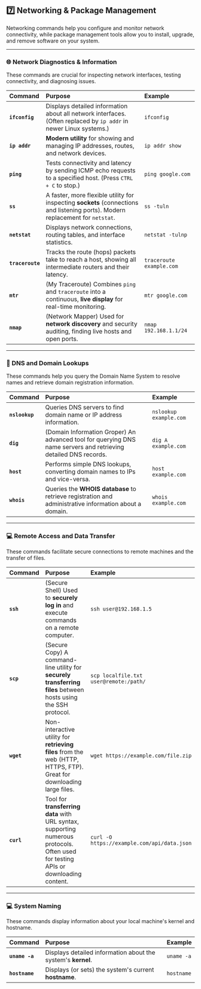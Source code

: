 ## 7️⃣ Networking & Package Management

Networking commands help you configure and monitor network connectivity, while package management tools allow you to install, upgrade, and remove software on your system.

---

### 🌐 Network Diagnostics & Information

These commands are crucial for inspecting network interfaces, testing connectivity, and diagnosing issues.

| Command | Purpose | Example |
| :--- | :--- | :--- |
| **`ifconfig`** | Displays detailed information about all network interfaces. (Often replaced by `ip addr` in newer Linux systems.) | `ifconfig` |
| **`ip addr`** | **Modern utility** for showing and managing IP addresses, routes, and network devices. | `ip addr show` |
| **`ping`** | Tests connectivity and latency by sending ICMP echo requests to a specified host. (Press `CTRL + C` to stop.) | `ping google.com` |
| **`ss`** | A faster, more flexible utility for inspecting **sockets** (connections and listening ports). Modern replacement for `netstat`. | `ss -tuln` |
| **`netstat`** | Displays network connections, routing tables, and interface statistics. | `netstat -tulnp` |
| **`traceroute`** | Tracks the route (hops) packets take to reach a host, showing all intermediate routers and their latency. | `traceroute example.com` |
| **`mtr`** | (My Traceroute) Combines `ping` and `traceroute` into a continuous, **live display** for real-time monitoring. | `mtr google.com` |
| **`nmap`** | (Network Mapper) Used for **network discovery** and security auditing, finding live hosts and open ports. | `nmap 192.168.1.1/24` |

---

### 📡 DNS and Domain Lookups

These commands help you query the Domain Name System to resolve names and retrieve domain registration information.

| Command | Purpose | Example |
| :--- | :--- | :--- |
| **`nslookup`** | Queries DNS servers to find domain name or IP address information. | `nslookup example.com` |
| **`dig`** | (Domain Information Groper) An advanced tool for querying DNS name servers and retrieving detailed DNS records. | `dig A example.com` |
| **`host`** | Performs simple DNS lookups, converting domain names to IPs and vice-versa. | `host example.com` |
| **`whois`** | Queries the **WHOIS database** to retrieve registration and administrative information about a domain. | `whois example.com` |

---

### 💻 Remote Access and Data Transfer

These commands facilitate secure connections to remote machines and the transfer of files.

| Command | Purpose | Example |
| :--- | :--- | :--- |
| **`ssh`** | (Secure Shell) Used to **securely log in** and execute commands on a remote computer. | `ssh user@192.168.1.5` |
| **`scp`** | (Secure Copy) A command-line utility for **securely transferring files** between hosts using the SSH protocol. | `scp localfile.txt user@remote:/path/` |
| **`wget`** | Non-interactive utility for **retrieving files** from the web (HTTP, HTTPS, FTP). Great for downloading large files. | `wget https://example.com/file.zip` |
| **`curl`** | Tool for **transferring data** with URL syntax, supporting numerous protocols. Often used for testing APIs or downloading content. | `curl -O https://example.com/api/data.json` |

---

### 💻 System Naming

These commands display information about your local machine's kernel and hostname.

| Command | Purpose | Example |
| :--- | :--- | :--- |
| **`uname -a`** | Displays detailed information about the system's **kernel**. | `uname -a` |
| **`hostname`** | Displays (or sets) the system's current **hostname**. | `hostname` |
